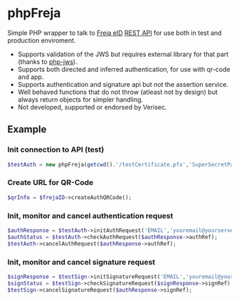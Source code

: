 # phpFreja

Simple PHP wrapper to talk to [Freja eID](https://frejaeid.com/en/developers-section/) [REST API](https://frejaeid.com/rest-api/Freja%20eID%20Relying%20Party%20Developers'%20Documentation.html) for use both in test and production enviroment.

- Supports validation of the JWS but requires external library for that part (thanks to [php-jws](https://github.com/Gamegos/php-jws)).
- Supports both directed and inferred authentication, for use with qr-code and app.
- Supports authentication and signature api but not the assertion service.
- Well behaved functions that do not throw (atleast not by design) but always return objects for simpler handling.
- Not developed, supported or endorsed by Verisec.

## Example

### Init connection to API (test)
```PHP
$testAuth = new phpFreja(getcwd().'/testCertificate.pfx','SuperSecretPassword',false);
```
### Create URL for QR-Code
```PHP
$qrInfo = $frejaID->createAuthQRCode();
```

### Init, monitor and cancel authentication request
```PHP
$authResponse = $testAuth->initAuthRequest('EMAIL','youremail@yourserver.com');
$authStatus = $testAuth->checkAuthRequest($authResponse->authRef);
$testAuth->cancelAuthRequest($authResponse->authRef);
```

### Init, monitor and cancel signature request
```PHP
$signResponse = $testSign->initSignatureRequest('EMAIL','youremail@yourserver.com','Testsign','This is the agreement text');
$signStatus = $testSign->checkSignatureRequest($signResponse->signRef);
$testSign->cancelSignatureRequest($authResponse->signRef);
```
